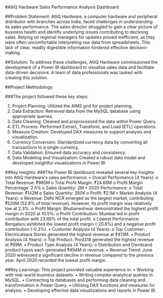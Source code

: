 #AtliQ Hardware Sales Performance Analysis Dashboard

##Problem Statement:
AtliQ Hardware, a computer hardware and peripheral distributor with branches across India, faced challenges in understanding its sales performance. The sales director struggled to gain a clear picture of business health and identify underlying issues contributing to declining sales. Relying on regional managers for updates proved inefficient, as they were often uncomfortable interpreting raw data from spreadsheets. This lack of clear, readily digestible information hindered effective decision-making.

##Solution:
To address these challenges, AtliQ Hardware commissioned the development of a Power BI dashboard to visualize sales data and facilitate data-driven decisions. A team of data professionals was tasked with creating this solution.

##Project Methodology:

###The project followed these key steps:
1.	Project Planning: Utilized the AIMS grid for project planning.
2.	Data Extraction: Retrieved data from the MySQL database using appropriate queries.
3.	Data Cleaning: Cleaned and preprocessed the data within Power Query.
4.	ETL Process: Performed Extract, Transform, and Load (ETL) operations.
5.	Measure Creation: Developed DAX measures to support analysis and visualization.
6.	Currency Conversion: Standardized currency data by converting all transactions to a single currency.
7.	Data Validation: Ensured data accuracy and consistency.
8.	Data Modeling and Visualization: Created a robust data model and developed insightful visualizations in Power BI.

##Key Insights:
###The Power BI dashboard revealed several key insights into AtliQ Hardware's sales performance:
•	Overall Performance (4 Years): 
o	Total Revenue: ₹985M
o	Total Profit Margin: ₹24.66M
o	Profit Margin Percentage: 2.5%
o	Sales Quantity: 2M
•	2020 Performance: 
o	Total Revenue: ₹142M
o	Sales Quantity: 350K
o	Profit: ₹2.1M
•	Market Analysis (4 Years): 
o	Revenue: Delhi NCR emerged as the largest market, contributing ₹520M (52.8% of total revenue). However, its profit margin was relatively low at 2.3%.
o	Profit Margin: Bhubaneshwar demonstrated the highest profit margin in 2020 at 10.5%.
o	Profit Contribution: Mumbai led in profit contribution with 23.89% of the total profit.
o	Lowest Performance: Bengaluru exhibited the lowest profit margin (-20.8%) and a negative profit contribution (-0.3%).
•	Customer Analysis (4 Years): 
o	Top Customer: Electricalsara Stores generated the highest revenue at ₹413M.
•	Product Analysis (4 Years): 
o	Top Product: Prod318 generated the highest revenue at ₹69M.
•	Product Type Analysis (4 Years): 
o	Distribution and Ownbrand product types each generated ₹494M in revenue.
•	Revenue Trend: June 2020 witnessed a significant decline in revenue compared to the previous year. April 2020 recorded the lowest profit margin.

##Key Learnings:
This project provided valuable experience in:
•	Working with real-world business datasets.
•	Writing complex analytical queries in MySQL.
•	Connecting to databases and performing data cleaning and transformation in Power Query.
•	Utilizing DAX functions and measures for analysis.
•	Developing effective data visualizations and reports in Power BI.


